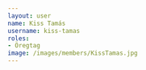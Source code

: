 ```yaml
---
layout: user
name: Kiss Tamás
username: kiss-tamas
roles:
- Öregtag
image: /images/members/KissTamas.jpg
---
```

